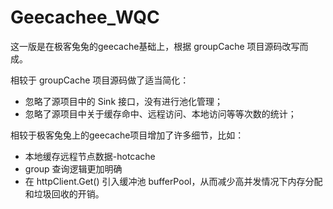# Geecachee_WQC
这一版是在极客兔兔的geecache基础上，根据 groupCache 项目源码改写而成。

相较于 groupCache 项目源码做了适当简化：
+ 忽略了源项目中的 Sink 接口，没有进行池化管理；
+ 忽略了源项目中关于缓存命中、远程访问、本地访问等等次数的统计；

相较于极客兔兔上的geecache项目增加了许多细节，比如：
+ 本地缓存远程节点数据-hotcache
+ group 查询逻辑更加明确
+ 在 httpClient.Get() 引入缓冲池 bufferPool，从而减少高并发情况下内存分配和垃圾回收的开销。
